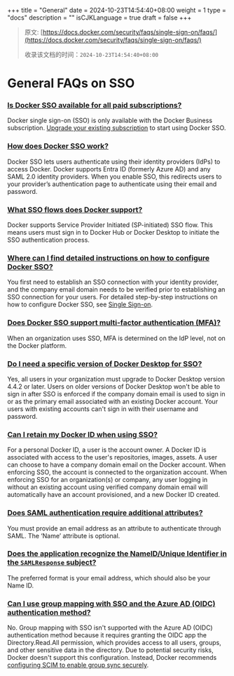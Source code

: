 +++
title = "General"
date = 2024-10-23T14:54:40+08:00
weight = 1
type = "docs"
description = ""
isCJKLanguage = true
draft = false
+++

> 原文: [https://docs.docker.com/security/faqs/single-sign-on/faqs/](https://docs.docker.com/security/faqs/single-sign-on/faqs/)
>
> 收录该文档的时间：`2024-10-23T14:54:40+08:00`

# General FAQs on SSO

### [Is Docker SSO available for all paid subscriptions?](https://docs.docker.com/security/faqs/single-sign-on/faqs/#is-docker-sso-available-for-all-paid-subscriptions)

Docker single sign-on (SSO) is only available with the Docker Business subscription. [Upgrade your existing subscription](https://docs.docker.com/subscription/core-subscription/upgrade/) to start using Docker SSO.

### [How does Docker SSO work?](https://docs.docker.com/security/faqs/single-sign-on/faqs/#how-does-docker-sso-work)

Docker SSO lets users authenticate using their identity providers (IdPs) to access Docker. Docker supports Entra ID (formerly Azure AD) and any SAML 2.0 identity providers. When you enable SSO, this redirects users to your provider’s authentication page to authenticate using their email and password.

### [What SSO flows does Docker support?](https://docs.docker.com/security/faqs/single-sign-on/faqs/#what-sso-flows-does-docker-support)

Docker supports Service Provider Initiated (SP-initiated) SSO flow. This means users must sign in to Docker Hub or Docker Desktop to initiate the SSO authentication process.

### [Where can I find detailed instructions on how to configure Docker SSO?](https://docs.docker.com/security/faqs/single-sign-on/faqs/#where-can-i-find-detailed-instructions-on-how-to-configure-docker-sso)

You first need to establish an SSO connection with your identity provider, and the company email domain needs to be verified prior to establishing an SSO connection for your users. For detailed step-by-step instructions on how to configure Docker SSO, see [Single Sign-on](https://docs.docker.com/security/for-admins/single-sign-on/configure/).

### [Does Docker SSO support multi-factor authentication (MFA)?](https://docs.docker.com/security/faqs/single-sign-on/faqs/#does-docker-sso-support-multi-factor-authentication-mfa)

When an organization uses SSO, MFA is determined on the IdP level, not on the Docker platform.

### [Do I need a specific version of Docker Desktop for SSO?](https://docs.docker.com/security/faqs/single-sign-on/faqs/#do-i-need-a-specific-version-of-docker-desktop-for-sso)

Yes, all users in your organization must upgrade to Docker Desktop version 4.4.2 or later. Users on older versions of Docker Desktop won't be able to sign in after SSO is enforced if the company domain email is used to sign in or as the primary email associated with an existing Docker account. Your users with existing accounts can't sign in with their username and password.

### [Can I retain my Docker ID when using SSO?](https://docs.docker.com/security/faqs/single-sign-on/faqs/#can-i-retain-my-docker-id-when-using-sso)

For a personal Docker ID, a user is the account owner. A Docker ID is associated with access to the user's repositories, images, assets. A user can choose to have a company domain email on the Docker account. When enforcing SSO, the account is connected to the organization account. When enforcing SSO for an organization(s) or company, any user logging in without an existing account using verified company domain email will automatically have an account provisioned, and a new Docker ID created.

### [Does SAML authentication require additional attributes?](https://docs.docker.com/security/faqs/single-sign-on/faqs/#does-saml-authentication-require-additional-attributes)

You must provide an email address as an attribute to authenticate through SAML. The ‘Name’ attribute is optional.

### [Does the application recognize the NameID/Unique Identifier in the `SAMLResponse` subject?](https://docs.docker.com/security/faqs/single-sign-on/faqs/#does-the-application-recognize-the-nameidunique-identifier-in-the-samlresponse-subject)

The preferred format is your email address, which should also be your Name ID.

### [Can I use group mapping with SSO and the Azure AD (OIDC) authentication method?](https://docs.docker.com/security/faqs/single-sign-on/faqs/#can-i-use-group-mapping-with-sso-and-the-azure-ad-oidc-authentication-method)

No. Group mapping with SSO isn't supported with the Azure AD (OIDC) authentication method because it requires granting the OIDC app the Directory.Read.All permission, which provides access to all users, groups, and other sensitive data in the directory. Due to potential security risks, Docker doesn't support this configuration. Instead, Docker recommends [configuring SCIM to enable group sync securely](https://docs.docker.com/security/for-admins/provisioning/group-mapping/#use-group-mapping-with-scim).
